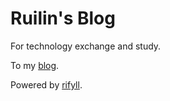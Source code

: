 # Ruilin's Blog

For technology exchange and study.

To my [blog](https://ruilin.github.io/blog/).

Powered by
[rifyll](https://github.com/itsrifat/rifyll).
